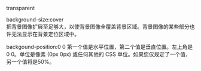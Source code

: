 transparent 

background-size:cover  
把背景图像扩展至足够大，以使背景图像全覆盖背景区域。背景图像的某些部分也许无法显示在背景定位区域中。

backgound-position:0 0
第一个值是水平位置，第二个值是垂直位置。左上角是 0 0。单位是像素 (0px 0px) 或任何其他的 CSS 单位。如果您仅规定了一个值，另一个值将是50%。